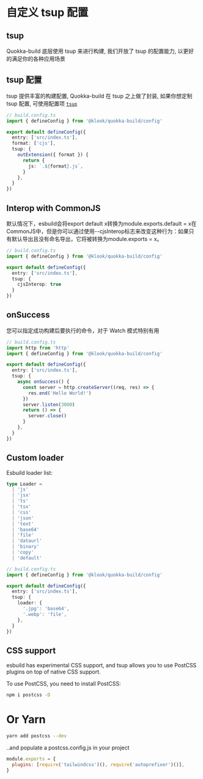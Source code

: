 # 自定义 tsup 配置

## tsup

Quokka-build 底层使用 tsup 来进行构建, 我们开放了 tsup 的配置能力, 以更好的满足你的各种应用场景

## tsup 配置

tsup 提供丰富的构建配置, Quokka-build 在 tsup 之上做了封装, 如果你想定制 tsup 配置, 可使用配置项 [`tsup`](https://tsup.egoist.dev/#interop-with-commonjs)

```ts
// build.config.ts
import { defineConfig } from '@klook/quokka-build/config'

export default defineConfig({
  entry: ['src/index.ts'],
  format: ['cjs'],
  tsup: {
    outExtension({ format }) {
      return {
        js: `.${format}.js`,
      }
    },
  }
})
```

## Interop with CommonJS

默认情况下，esbuild会将export default x转换为module.exports.default = x在CommonJS中，但是你可以通过使用--cjsInterop标志来改变这种行为：如果只有默认导出且没有命名导出，它将被转换为module.exports = x。

```ts
// build.config.ts
import { defineConfig } from '@klook/quokka-build/config'

export default defineConfig({
  entry: ['src/index.ts'],
  tsup: {
    cjsInterop: true
  }
})
```

## onSuccess

您可以指定成功构建后要执行的命令，对于 Watch 模式特别有用

```ts
// build.config.ts
import http from 'http'
import { defineConfig } from '@klook/quokka-build/config'

export default defineConfig({
  entry: ['src/index.ts'],
  tsup: {
    async onSuccess() {
      const server = http.createServer((req, res) => {
        res.end('Hello World!')
      })
      server.listen(3000)
      return () => {
        server.close()
      }
    },
  }
})
```

## Custom loader

Esbuild loader list:

```ts
type Loader =
  | 'js'
  | 'jsx'
  | 'ts'
  | 'tsx'
  | 'css'
  | 'json'
  | 'text'
  | 'base64'
  | 'file'
  | 'dataurl'
  | 'binary'
  | 'copy'
  | 'default'
```

```ts
// build.config.ts
import { defineConfig } from '@klook/quokka-build/config'

export default defineConfig({
  entry: ['src/index.ts'],
  tsup: {
    loader: {
      '.jpg': 'base64',
      '.webp': 'file',
    },
  }
})
```

## CSS support

esbuild has experimental CSS support, and tsup allows you to use PostCSS plugins on top of native CSS support.

To use PostCSS, you need to install PostCSS:

```bash
npm i postcss -D
```

# Or Yarn

```bash
yarn add postcss --dev
```

..and populate a postcss.config.js in your project

```js
module.exports = {
  plugins: [require('tailwindcss')(), require('autoprefixer')()],
}
```
